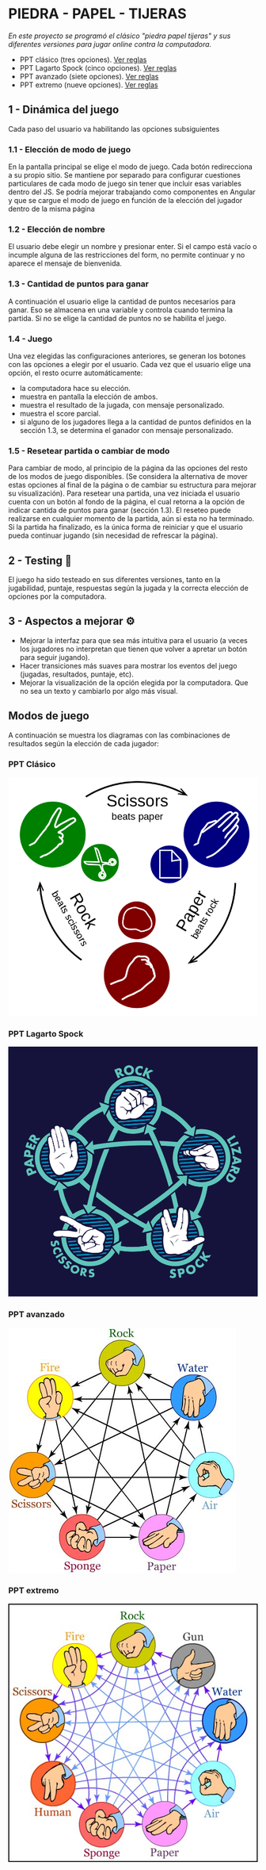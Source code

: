 # PIEDRA - PAPEL - TIJERAS

_En este proyecto se programó el clásico "piedra papel tijeras" y sus diferentes versiones para jugar online contra la computadora._

- PPT clásico (tres opciones). [Ver reglas](#ppt-clásico)
- PPT Lagarto Spock (cinco opciones). [Ver reglas](#ppt-lagarto-spock)
- PPT avanzado (siete opciones).  [Ver reglas](#ppt-avanzado)
- PPT extremo (nueve opciones). [Ver reglas](#ppt-extremo)

## 1 - Dinámica del juego

Cada paso del usuario va habilitando las opciones subsiguientes

### 1.1 - Elección de modo de juego

En la pantalla principal se elige el modo de juego. Cada botón redirecciona a su propio sitio. Se mantiene por separado para configurar cuestiones particulares de cada modo de juego sin tener que incluir esas variables dentro del JS. Se podría mejorar trabajando como componentes en Angular y que se cargue el modo de juego en función de la elección del jugador dentro de la misma página

### 1.2 - Elección de nombre

El usuario debe elegir un nombre y presionar enter. Si el campo está vacío o incumple alguna de las restricciones del form, no permite continuar y no aparece el mensaje de bienvenida.

### 1.3 - Cantidad de puntos para ganar

A continuación el usuario elige la cantidad de puntos necesarios para ganar. Eso se almacena en una variable y controla cuando termina la partida. Si no se elige la cantidad de puntos no se habilita el juego.

### 1.4 - Juego

Una vez elegidas las configuraciones anteriores, se generan los botones con las opciones a elegir por el usuario.
Cada vez que el usuario elige una opción, el resto ocurre automáticamente:
- la computadora hace su elección.
- muestra en pantalla la elección de ambos.
- muestra el resultado de la jugada, con mensaje personalizado.
- muestra el score parcial.
- si alguno de los jugadores llega a la cantidad de puntos definidos en la sección 1.3, se determina el ganador con mensaje personalizado.

### 1.5 - Resetear partida o cambiar de modo
Para cambiar de modo, al principio de la página da las opciones del resto de los modos de juego disponibles. (Se considera la alternativa de mover estas opciones al final de la página o de cambiar su estructura para mejorar su visualización).
Para resetear una partida, una vez iniciada el usuario cuenta con un botón al fondo de la página, el cual retorna a la opción de indicar cantida de puntos para ganar (sección 1.3).
El reseteo puede realizarse en cualquier momento de la partida, aún si esta no ha terminado. Si la partida ha finalizado, es la única forma de reiniciar y que el usuario pueda continuar jugando (sin necesidad de refrescar la página).

## 2 - Testing 🚀

El juego ha sido testeado en sus diferentes versiones, tanto en la jugabilidad, puntaje, respuestas según la jugada y la correcta elección de opciones por la computadora.

## 3 - Aspectos a mejorar ⚙️

- Mejorar la interfaz para que sea más intuitiva para el usuario (a veces los jugadores no interpretan que tienen que volver a apretar un botón para seguir jugando).
- Hacer transiciones más suaves para mostrar los eventos del juego (jugadas, resultados, puntaje, etc).
- Mejorar la visualización de la opción elegida por la computadora. Que no sea un texto y cambiarlo por algo más visual.

## Modos de juego

A continuación se muestra los diagramas con las combinaciones de resultados según la elección de cada jugador:

### PPT Clásico

![Piedra Papel Tijeras clásico con tres opciones](./images/ppt3.png)

### PPT Lagarto Spock

![Piedra Papel Tijeras de cinco opciones](./images/ppt5.png)

### PPT avanzado

![Piedra Papel Tijeras de siete opciones](./images/ppt7.jpg)

### PPT extremo

![Piedra Papel Tijeras de siete opciones](./images/ppt9.jpg)


